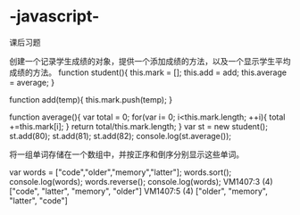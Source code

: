 # -javascript-
课后习题

创建一个记录学生成绩的对象，提供一个添加成绩的方法，以及一个显示学生平均成绩的方法。
function student(){
    this.mark = [];
	this.add = add;
	this.average = average;
}

function add(temp){
    this.mark.push(temp);
}

function average(){
	var total = 0;
	for(var i= 0; i<this.mark.length; ++i){
		total +=this.mark[i];
    }
	return total/this.mark.length;
}
var st = new student();
st.add(80);
st.add(81);
st.add(82);
console.log(st.average());


将一组单词存储在一个数组中，并按正序和倒序分别显示这些单词。

var words = ["code","older","memory","latter"];
words.sort();
console.log(words);
words.reverse();
console.log(words);
VM1407:3 (4) ["code", "latter", "memory", "older"]
VM1407:5 (4) ["older", "memory", "latter", "code"]

